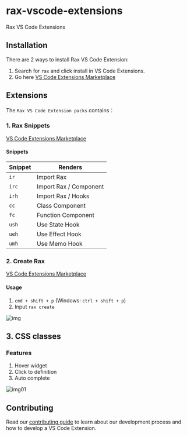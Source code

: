 # rax-vscode-extensions

Rax VS Code Extensions

## Installation

There are 2 ways to install Rax VS Code Extension:

1. Search for `rax` and click install in VS Code Extensions.
2. Go here [VS Code Extensions Marketplace](https://marketplace.visualstudio.com/items?itemName=Rax.vscode-rax)

## Extensions

The `Rax VS Code Extension packs` contains：

### 1. Rax Snippets

[VS Code Extensions Marketplace](https://marketplace.visualstudio.com/items?itemName=Rax.vscode-rax-snippets)

#### Snippets

| Snippet | Renders                     |
| ------- | --------------------------- |
| `ir`    | Import Rax                  |
| `irc`   | Import Rax / Component      |
| `irh`   | Import Rax / Hooks          |
| `cc`    | Class Component             |
| `fc`    | Function Component          |
| `ush`   | Use State Hook              |
| `ueh`   | Use Effect Hook             |
| `umh`   | Use Memo Hook               |

### 2. Create Rax

[VS Code Extensions Marketplace](https://marketplace.visualstudio.com/items?itemName=Rax.vscode-create-rax)

#### Usage

1. `cmd + shift + p` (Windows: `ctrl + shift + p`)
2. Input `rax create`

![img](https://img.alicdn.com/tfs/TB1TB9pqYj1gK0jSZFOXXc7GpXa-980-654.gif)

## 3. CSS classes
### Features
1. Hover widget
2. Click to definition
3. Auto complete

![img01](https://img.alicdn.com/tfs/TB1pb1ltYY1gK0jSZTEXXXDQVXa-1468-906.gif)

## Contributing

Read our [contributing guide](./.github/CONTRIBUTING.md) to learn about our development process and how to develop a VS Code Extension.